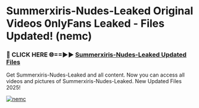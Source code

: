 # Summerxiris-Nudes-Leaked Original Videos 0nlyFans Leaked - Files Updated! (nemc)

<h3>🔴 CLICK HERE 🌐==►► <a href="https://tinyurl.com/5h6xmrr3" rel="nofollow">Summerxiris-Nudes-Leaked Updated Files</a></h3>

Get Summerxiris-Nudes-Leaked and all content. Now you can access all videos and pictures of Summerxiris-Nudes-Leaked. New Updated Files 2025!

[![nemc](https://i.imgur.com/KVD873Z.gif)](https://tinyurl.com/5h6xmrr3)
